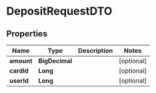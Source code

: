 # DepositRequestDTO

## Properties

Name | Type | Description | Notes
------------ | ------------- | ------------- | -------------
**amount** | **BigDecimal** |  |  [optional]
**cardId** | **Long** |  |  [optional]
**userId** | **Long** |  |  [optional]



